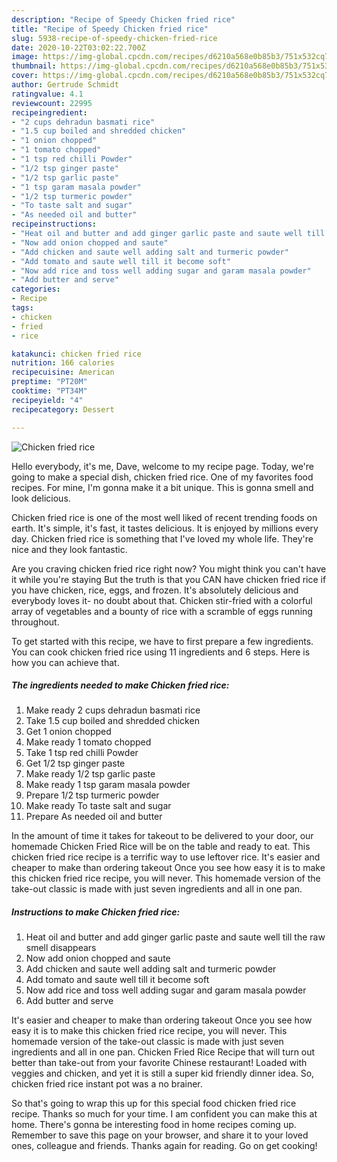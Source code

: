 ```yaml
---
description: "Recipe of Speedy Chicken fried rice"
title: "Recipe of Speedy Chicken fried rice"
slug: 5938-recipe-of-speedy-chicken-fried-rice
date: 2020-10-22T03:02:22.700Z
image: https://img-global.cpcdn.com/recipes/d6210a568e0b85b3/751x532cq70/chicken-fried-rice-recipe-main-photo.jpg
thumbnail: https://img-global.cpcdn.com/recipes/d6210a568e0b85b3/751x532cq70/chicken-fried-rice-recipe-main-photo.jpg
cover: https://img-global.cpcdn.com/recipes/d6210a568e0b85b3/751x532cq70/chicken-fried-rice-recipe-main-photo.jpg
author: Gertrude Schmidt
ratingvalue: 4.1
reviewcount: 22995
recipeingredient:
- "2 cups dehradun basmati rice"
- "1.5 cup boiled and shredded chicken"
- "1 onion chopped"
- "1 tomato chopped"
- "1 tsp red chilli Powder"
- "1/2 tsp ginger paste"
- "1/2 tsp garlic paste"
- "1 tsp garam masala powder"
- "1/2 tsp turmeric powder"
- "To taste salt and sugar"
- "As needed oil and butter"
recipeinstructions:
- "Heat oil and butter and add ginger garlic paste and saute well till the raw smell disappears"
- "Now add onion chopped and saute"
- "Add chicken and saute well adding salt and turmeric powder"
- "Add tomato and saute well till it become soft"
- "Now add rice and toss well adding sugar and garam masala powder"
- "Add butter and serve"
categories:
- Recipe
tags:
- chicken
- fried
- rice

katakunci: chicken fried rice 
nutrition: 166 calories
recipecuisine: American
preptime: "PT20M"
cooktime: "PT34M"
recipeyield: "4"
recipecategory: Dessert

---
```



![Chicken fried rice](https://img-global.cpcdn.com/recipes/d6210a568e0b85b3/751x532cq70/chicken-fried-rice-recipe-main-photo.jpg)

Hello everybody, it's me, Dave, welcome to my recipe page. Today, we're going to make a special dish, chicken fried rice. One of my favorites food recipes. For mine, I'm gonna make it a bit unique. This is gonna smell and look delicious.

Chicken fried rice is one of the most well liked of recent trending foods on earth. It's simple, it's fast, it tastes delicious. It is enjoyed by millions every day. Chicken fried rice is something that I've loved my whole life. They're nice and they look fantastic.

Are you craving chicken fried rice right now? You might think you can&#39;t have it while you&#39;re staying But the truth is that you CAN have chicken fried rice if you have chicken, rice, eggs, and frozen. It&#39;s absolutely delicious and everybody loves it- no doubt about that. Chicken stir-fried with a colorful array of vegetables and a bounty of rice with a scramble of eggs running throughout.


To get started with this recipe, we have to first prepare a few ingredients. You can cook chicken fried rice using 11 ingredients and 6 steps. Here is how you can achieve that.

<!--inarticleads1-->

##### The ingredients needed to make Chicken fried rice:

1. Make ready 2 cups dehradun basmati rice
1. Take 1.5 cup boiled and shredded chicken
1. Get 1 onion chopped
1. Make ready 1 tomato chopped
1. Take 1 tsp red chilli Powder
1. Get 1/2 tsp ginger paste
1. Make ready 1/2 tsp garlic paste
1. Make ready 1 tsp garam masala powder
1. Prepare 1/2 tsp turmeric powder
1. Make ready To taste salt and sugar
1. Prepare As needed oil and butter


In the amount of time it takes for takeout to be delivered to your door, our homemade Chicken Fried Rice will be on the table and ready to eat. This chicken fried rice recipe is a terrific way to use leftover rice. It&#39;s easier and cheaper to make than ordering takeout Once you see how easy it is to make this chicken fried rice recipe, you will never. This homemade version of the take-out classic is made with just seven ingredients and all in one pan. 

<!--inarticleads2-->

##### Instructions to make Chicken fried rice:

1. Heat oil and butter and add ginger garlic paste and saute well till the raw smell disappears
1. Now add onion chopped and saute
1. Add chicken and saute well adding salt and turmeric powder
1. Add tomato and saute well till it become soft
1. Now add rice and toss well adding sugar and garam masala powder
1. Add butter and serve


It&#39;s easier and cheaper to make than ordering takeout Once you see how easy it is to make this chicken fried rice recipe, you will never. This homemade version of the take-out classic is made with just seven ingredients and all in one pan. Chicken Fried Rice Recipe that will turn out better than take-out from your favorite Chinese restaurant! Loaded with veggies and chicken, and yet it is still a super kid friendly dinner idea. So, chicken fried rice instant pot was a no brainer. 

So that's going to wrap this up for this special food chicken fried rice recipe. Thanks so much for your time. I am confident you can make this at home. There's gonna be interesting food in home recipes coming up. Remember to save this page on your browser, and share it to your loved ones, colleague and friends. Thanks again for reading. Go on get cooking!
